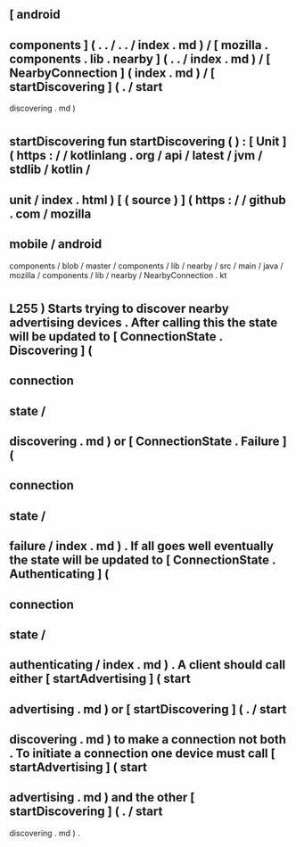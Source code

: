 [
android
-
components
]
(
.
.
/
.
.
/
index
.
md
)
/
[
mozilla
.
components
.
lib
.
nearby
]
(
.
.
/
index
.
md
)
/
[
NearbyConnection
]
(
index
.
md
)
/
[
startDiscovering
]
(
.
/
start
-
discovering
.
md
)
#
startDiscovering
fun
startDiscovering
(
)
:
[
Unit
]
(
https
:
/
/
kotlinlang
.
org
/
api
/
latest
/
jvm
/
stdlib
/
kotlin
/
-
unit
/
index
.
html
)
[
(
source
)
]
(
https
:
/
/
github
.
com
/
mozilla
-
mobile
/
android
-
components
/
blob
/
master
/
components
/
lib
/
nearby
/
src
/
main
/
java
/
mozilla
/
components
/
lib
/
nearby
/
NearbyConnection
.
kt
#
L255
)
Starts
trying
to
discover
nearby
advertising
devices
.
After
calling
this
the
state
will
be
updated
to
[
ConnectionState
.
Discovering
]
(
-
connection
-
state
/
-
discovering
.
md
)
or
[
ConnectionState
.
Failure
]
(
-
connection
-
state
/
-
failure
/
index
.
md
)
.
If
all
goes
well
eventually
the
state
will
be
updated
to
[
ConnectionState
.
Authenticating
]
(
-
connection
-
state
/
-
authenticating
/
index
.
md
)
.
A
client
should
call
either
[
startAdvertising
]
(
start
-
advertising
.
md
)
or
[
startDiscovering
]
(
.
/
start
-
discovering
.
md
)
to
make
a
connection
not
both
.
To
initiate
a
connection
one
device
must
call
[
startAdvertising
]
(
start
-
advertising
.
md
)
and
the
other
[
startDiscovering
]
(
.
/
start
-
discovering
.
md
)
.
